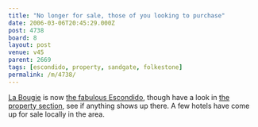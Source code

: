 ```yaml
---
title: "No longer for sale, those of you looking to purchase"
date: 2006-03-06T20:45:29.000Z
post: 4738
board: 8
layout: post
venue: v45
parent: 2669
tags: [escondido, property, sandgate, folkestone]
permalink: /m/4738/
---
```

<a href="http://www.folkestonegerald.com/v/45/La+Bougie">La Bougie</a> is now <a href="http://www.folkestonegerald.com/v/45/Escondido">the fabulous Escondido</a>, though have a look in <a href="http://www.folkestonegerald.com/property/">the property section</a>, see if anything shows up there.  A few hotels have come up for sale locally in the area.
